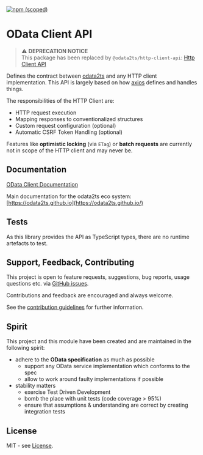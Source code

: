 [![npm (scoped)](https://img.shields.io/npm/v/@odata2ts/odata-client-api?style=for-the-badge)](https://www.npmjs.com/package/@odata2ts/odata-client-api)

# OData Client API

> :warning: **DEPRECATION NOTICE** <br/>
This package has been replaced by `@odata2ts/http-client-api`: [Http Client API](https://www.npmjs.com/package/@odata2ts/http-client-api)<br/>

Defines the contract between [odata2ts](https://github.com/odata2ts/odata2ts) and any HTTP client implementation.
This API is largely based on how [axios](https://github.com/axios/axios) defines and handles things.

The responsibilities of the HTTP Client are:
- HTTP request execution
- Mapping responses to conventionalized structures
- Custom request configuration (optional)
- Automatic CSRF Token Handling (optional)

Features like **optimistic locking** (via `ETag`) or **batch requests** are currently not in scope
of the HTTP client and may never be.

## Documentation
[OData Client Documentation](https://odata2ts.github.io/docs/http-client/odata-client)

Main documentation for the odata2ts eco system:
[https://odata2ts.github.io](https://odata2ts.github.io/)

## Tests
As this library provides the API as TypeScript types, there are no runtime
artefacts to test.

## Support, Feedback, Contributing
This project is open to feature requests, suggestions, bug reports, usage questions etc.
via [GitHub issues](https://github.com/odata2ts/odata2ts/issues).

Contributions and feedback are encouraged and always welcome.

See the [contribution guidelines](https://github.com/odata2ts/odata2ts/blob/main/CONTRIBUTING.md) for further information.

## Spirit
This project and this module have been created and are maintained in the following spirit:

* adhere to the **OData specification** as much as possible
  * support any OData service implementation which conforms to the spec
  * allow to work around faulty implementations if possible
* stability matters
  * exercise Test Driven Development
  * bomb the place with unit tests (code coverage > 95%)
  * ensure that assumptions & understanding are correct by creating integration tests

## License
MIT - see [License](./LICENSE).
